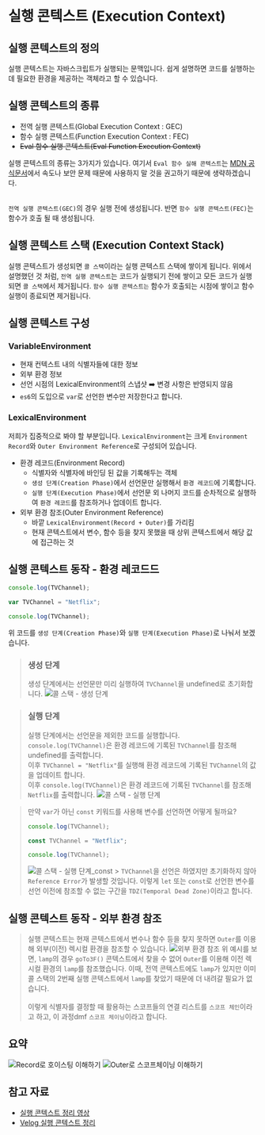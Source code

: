# 실행 콘텍스트 (Execution Context)

## 실행 콘텍스트의 정의

실행 콘텍스트는 자바스크립트가 실행되는 문맥입니다. 쉽게 설명하면 코드를 실행하는데 필요한 환경을 제공하는 객체라고 할 수 있습니다.

## 실행 콘텍스트의 종류

- 전역 실행 콘텍스트(Global Execution Context : GEC)
- 함수 실행 콘텍스트(Function Execution Context : FEC)
- <del>Eval 함수 실행 콘텍스트(Eval Function Execution Context)</del>

실행 콘텍스트의 종류는 3가지가 있습니다. 여기서 `Eval 함수 실해 콘텍스트`는 [MDN 공식문서](https://developer.mozilla.org/ko/docs/Web/JavaScript/Reference/Global_Objects/eval#eval%EC%9D%84_%EC%A0%88%EB%8C%80_%EC%82%AC%EC%9A%A9%ED%95%98%EC%A7%80_%EB%A7%90_%EA%B2%83!)에서 속도나 보안 문제 때문에 사용하지 말 것을 권고하기 때문에 생략하겠습니다.<br/><br/>

`전역 실행 콘텍스트(GEC)`의 경우 실행 전에 생성됩니다. 반면 `함수 실행 콘텍스트(FEC)`는 함수가 호출 될 때 생성됩니다.

## 실행 콘텍스트 스택 (Execution Context Stack)

실행 콘텍스트가 생성되면 `콜 스택`이라는 실행 콘텍스트 스택에 쌓이게 됩니다. 위에서 설명했던 것 처럼, `전역 실행 콘텍스트`는 코드가 실행되기 전에 쌓이고 모든 코드가 실행되면 `콜 스택`에서 제거됩니다. `함수 실행 콘텍스트는` 함수가 호출되는 시점에 쌓이고 함수 실행이 종료되면 제거됩니다.<br/>

## 실행 콘텍스트 구성

### VariableEnvironment

- 현재 컨텍스트 내의 식별자들에 대한 정보
- 외부 환경 정보
- 선언 시점의 LexicalEnvironment의 스냅샷 ➡️ 변경 사항은 반영되지 않음
- `es6`의 도입으로 `var`로 선언한 변수만 저장한다고 합니다.

### LexicalEnvironment

저희가 집중적으로 봐야 할 부분입니다. `LexicalEnvironment`는 크게 `Environment Record`와 `Outer Environment Reference`로 구성되어 있습니다.

- 환경 레코드(Environment Record)
  - 식별자와 식별자에 바인딩 된 값을 기록해두는 객체
  - `생성 단계(Creation Phase)`에서 선언문만 실행해서 `환경 레코드`에 기록합니다.
  - `실행 단계(Execution Phase)`에서 선언문 외 나머지 코드를 순차적으로 실행하여 `환경 레코드`를 참조하거나 업데이트 합니다.
- 외부 환경 참조(Outer Environment Reference)
  - 바깥 `LexicalEnvironment(Record + Outer)`를 가리킴
  - 현재 콘텍스트에서 변수, 함수 등을 찾지 못했을 때 상위 콘텍스트에서 해당 값에 접근하는 것

## 실행 콘텍스트 동작 - 환경 레코드드

```javascript
console.log(TVChannel);

var TVChannel = "Netflix";

console.log(TVChannel);
```

위 코드를 `생성 단계(Creation Phase)`와 `실행 단계(Execution Phase)`로 나눠서 보겠습니다.

> ### 생성 단계
>
> 생성 단계에서는 선언문만 미리 실행하여 `TVChannel`을 undefined로 초기화합니다.
> ![콜 스택 - 생성 단계](./images/image_creation.png)

> ### 실행 단계
>
> 실행 단계에서는 선언문을 제외한 코드를 실행합니다.
> `console.log(TVChannel)`은 환경 레코드에 기록된 `TVChannel`를 참조해 undefined를 출력합니다.<br/>
> 이후 `TVChannel = "Netflix"`를 실행해 환경 레코드에 기록된 `TVChannel`의 값을 업데이트 합니다.<br/>
> 이후 `console.log(TVChannel)`은 환경 레코드에 기록된 `TVChannel`를 참조해 `Netflix`를 출력합니다.
> ![콜 스택 - 실행 단계](./images/image_execution.png)

> 만약 `var`가 아닌 `const` 키워드를 사용해 변수를 선언하면 어떻게 될까요?
>
> ```javascript
> console.log(TVChannel);
>
> const TVChannel = "Netflix";
>
> console.log(TVChannel);
> ```
>
> ![콜 스택 - 실행 단계_const](./images/image_creation_const.png) > `TVChannel`을 선언은 하였지만 초기화하지 않아 `Reference Error`가 발생할 것입니다. 이렇게 `let` 또는 `const`로 선언한 변수를 선언 이전에 참조할 수 없는 구간을 `TDZ(Temporal Dead Zone)`이라고 합니다.

## 실행 콘텍스트 동작 - 외부 환경 참조

> 실행 콘텍스트는 현재 콘텍스트에서 변수나 함수 등을 찾지 못하면 `Outer`를 이용해 외부(이전) 렉시컬 환경을 참조할 수 있습니다.
> ![외부 환경 참조](./images/image_outer.png)
> 위 예시를 보면, `lamp`의 경우 `goTo3F()` 콘텍스트에서 찾을 수 없어 `Outer`를 이용해 이전 렉시컬 환경의 `lamp`를 참조했습니다. 이때, 전역 콘텍스트에도 `lamp`가 있지만 이미 콜 스택의 2번째 실행 콘텍스트에서 `lamp`를 찾았기 때문에 더 내려갈 필요가 없습니다.<br/><br/>
> 이렇게 식별자를 결정할 때 활용하는 스코프들의 연결 리스트를 `스코프 체인`이라고 하고, 이 과정dmf `스코프 체이닝`이라고 합니다.

## 요약

![Record로 호이스팅 이해하기](./images/image_record.png)
![Outer로 스코프체이닝 이해하기](./images/image_scope.png)

## 참고 자료

- [실행 콘텍스트 정리 영상](https://www.youtube.com/watch?v=EWfujNzSUmw)
- [Velog 실행 콘텍스트 정리](https://velog.io/@kwonh/ES6-Javascript-Execution-Context%EC%8B%A4%ED%96%89%EB%AC%B8%EB%A7%A5-%EC%8B%A4%ED%96%89%EC%BB%A8%ED%85%8D%EC%8A%A4%ED%8A%B8)
